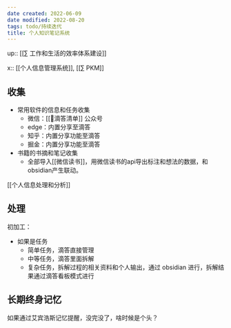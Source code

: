 ```yaml
---
date created: 2022-06-09
date modified: 2022-08-20
tags: todo/持续迭代
title: 个人知识笔记系统
---
```


up:: [[∑ 工作和生活的效率体系建设]]

x:: [[个人信息管理系统]], [[∑ PKM]]

## 收集

- 常用软件的信息和任务收集
	- 微信：[[🤖滴答清单]] 公众号
	- edge：内置分享至滴答
	- 知乎：内置分享功能至滴答
	- 掘金：内置分享功能至滴答
- 书籍的书摘和笔记收集
	- 全部导入[[微信读书]]，用微信读书的api导出标注和想法的数据，和obsidian产生联动。

[[个人信息处理和分析]]

## 处理

初加工：

- 如果是任务
	- 简单任务，滴答直接管理
	- 中等任务，滴答里面拆解
	- 复杂任务，拆解过程的相关资料和个人输出，通过 obsidian 进行，拆解结果通过滴答看板模式进行

## 长期终身记忆

如果通过艾宾浩斯记忆提醒，没完没了，啥时候是个头？
